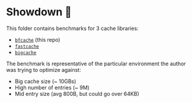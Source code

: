# Showdown 🤺

This folder contains benchmarks for 3 cache libraries:

- [`bfcache`](https://github.com/notfilippo/bfcache) (this repo)
- [`fastcache`](https://github.com/VictoriaMetrics/fastcache)
- [`bigcache`](https://github.com/allegro/bigcache)

The benchmark is representative of the particular environment the author was
trying to optimize against:

- Big cache size (~ 10GBs)
- High number of entries (~ 9M)
- Mid entry size (avg 800B, but could go over 64KB)
